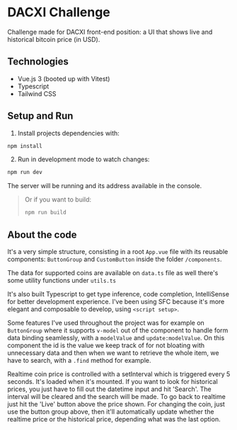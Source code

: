# DACXI Challenge

Challenge made for DACXI front-end position: a UI that shows live and historical bitcoin price (in USD).

## Technologies
- Vue.js 3 (booted up with Vitest)
- Typescript
- Tailwind CSS
## Setup and Run

1. Install projects dependencies with:
```sh
npm install
```

2. Run in development mode to watch changes:
```sh
npm run dev
```
The server will be running and its address available in the console.




> Or if you want to build: 
>```sh
>npm run build
>```


## About the code
It's a very simple structure, consisting in a root `App.vue` file with its reusable components: `ButtonGroup` and `CustomButton` inside the folder `/components`.

The data for supported coins are available on `data.ts` file as well there's some utility functions under `utils.ts`

It's also built Typescript to get type inference, code completion, IntelliSense for better development experience. I've been using SFC because it's more elegant and composable to develop, using `<script setup>`.

Some features I've used throughout the project was for example on `ButtonGroup` where it supports `v-model` out of the component to handle form data binding seamlessly, with a `modelValue` and `update:modelValue`. On this component the id is the value we keep track of for not bloating with unnecessary data and then when we want to retrieve the whole item, we have to search, with a `.find` method for example.

Realtime coin price is controlled with a setInterval which is triggered every 5 seconds. It's loaded when it's mounted. If you want to look for historical prices, you just have to fill out the datetime input and hit 'Search'. The interval will be cleared and the search will be made. To go back to realtime just hit the 'Live' button above the price shown. For changing the coin, just use the button group above, then it'll automatically update whether the realtime price or the historical price, depending what was the last option. 